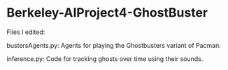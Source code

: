 # Berkeley-AIProject4-GhostBuster
Files I edited:

bustersAgents.py: Agents for playing the Ghostbusters variant of Pacman.

inference.py: Code for tracking ghosts over time using their sounds.
